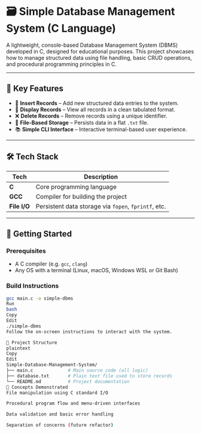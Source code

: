 # 🗃️ Simple Database Management System (C Language)

A lightweight, console-based Database Management System (DBMS) developed in C, designed for educational purposes. This project showcases how to manage structured data using file handling, basic CRUD operations, and procedural programming principles in C.

---

## 📌 Key Features

- 🔐 **Insert Records** – Add new structured data entries to the system.
- 📄 **Display Records** – View all records in a clean tabulated format.
- ❌ **Delete Records** – Remove records using a unique identifier.
- 💾 **File-Based Storage** – Persists data in a flat `.txt` file.
- 📚 **Simple CLI Interface** – Interactive terminal-based user experience.

---

## 🛠️ Tech Stack

| Tech       | Description                      |
|------------|----------------------------------|
| **C**      | Core programming language        |
| **GCC**    | Compiler for building the project|
| **File I/O** | Persistent data storage via `fopen`, `fprintf`, etc. |

---

## 🚀 Getting Started

### Prerequisites

- A C compiler (e.g. `gcc`, `clang`)
- Any OS with a terminal (Linux, macOS, Windows WSL or Git Bash)

### Build Instructions

```bash
gcc main.c -o simple-dbms
Run
bash
Copy
Edit
./simple-dbms
Follow the on-screen instructions to interact with the system.

📁 Project Structure
plaintext
Copy
Edit
Simple-Database-Management-System/
├── main.c             # Main source code (all logic)
├── database.txt       # Plain text file used to store records
└── README.md          # Project documentation
🧠 Concepts Demonstrated
File manipulation using C standard I/O

Procedural program flow and menu-driven interfaces

Data validation and basic error handling

Separation of concerns (future refactor)
